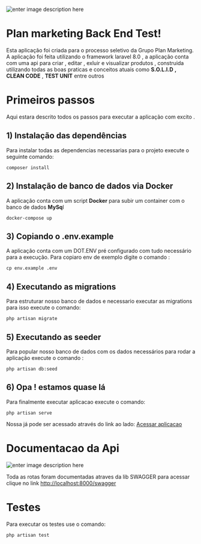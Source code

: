 ![enter image description here](https://www.planmkt.com.br/public/images/logo-plan.png)
# Plan marketing Back End Test!

Esta aplicação foi criada para o processo seletivo da Grupo Plan Marketing.
A aplicação foi feita utilizando o framework laravel  8.0 , a aplicação conta com uma 
api para criar , editar , exluir e visualizar produtos , construida utilizando todas as boas
praticas e conceitos atuais como **S.O.L.I.D** **, CLEAN CODE** , **TEST UNIT** entre outros 


# Primeiros passos

Aqui estara descrito todos os passos para executar a aplicação com excito . 

## 1) Instalação das dependências

Para instalar todas as dependencias necessarias para o projeto execute o seguinte comando:

    composer install

## 2) Instalação de banco de dados via Docker

A aplicação conta com um script **Docker** para subir um container com o banco de dados **MySq**l

    docker-compose up


## 3) Copiando o .env.example
A aplicação conta com um DOT.ENV pré configurado com tudo necessário para a execução. Para copiaro env de exemplo digite o comando :

    cp env.example .env


## 4) Executando as migrations

Para estruturar nosso banco de dados e necessario executar as migrations para isso
execute o comando:

    php artisan migrate

## 5) Executando as seeder

Para popular nosso banco de dados com os dados necessários para rodar a aplicação execute o comando :

    php artisan db:seed


## 6) Opa ! estamos quase  lá 
Para finalmente executar aplicacao execute o comando:

    php artisan serve
   
Nossa já pode ser acessado através do link ao lado: [Acessar aplicacao](http://localhost:8000)
# Documentacao da Api 
![enter image description here](https://i.ibb.co/pZBfnYr/swagger.png)

Toda as rotas foram documentadas atraves da lib SWAGGER para acessar 
clique no link [http://localhost:8000/swagger](http://localhost:8000/swagger)

# Testes 
Para executar os testes use o comando:

    php artisan test


